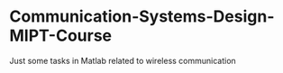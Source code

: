 # Communication-Systems-Design-MIPT-Course

Just some tasks in Matlab related to wireless communication
